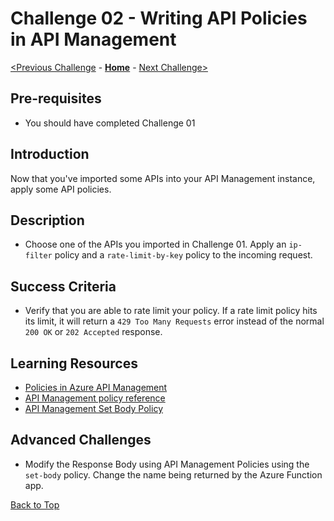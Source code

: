 # Challenge 02 - Writing API Policies in API Management


[<Previous Challenge](./Challenge-01.md) - **[Home](../README.md)** - [Next Challenge>](./Challenge-03.md)

## Pre-requisites

- You should have completed Challenge 01

## Introduction

Now that you've imported some APIs into your API Management instance, apply some API policies.

## Description

- Choose one of the APIs you imported in Challenge 01. Apply an `ip-filter` policy and a `rate-limit-by-key` policy to the incoming request.

## Success Criteria

- Verify that you are able to rate limit your policy. If a rate limit policy hits its limit, it will return a `429 Too Many Requests` error instead of the normal `200 OK` or `202 Accepted` response.

## Learning Resources

- [Policies in Azure API Management](https://learn.microsoft.com/en-us/azure/api-management/api-management-howto-policies)
- [API Management policy reference](https://learn.microsoft.com/en-us/azure/api-management/api-management-policies)
- [API Management Set Body Policy](https://learn.microsoft.com/en-us/azure/api-management/set-body-policy)


## Advanced Challenges

- Modify the Response Body using API Management Policies using the `set-body` policy. Change the name being returned by the Azure Function app. 

[Back to Top](#challenge-02---writing-api-policies-in-api-management)
